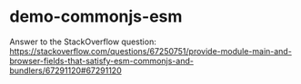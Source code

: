 # demo-commonjs-esm

Answer to the StackOverflow question: https://stackoverflow.com/questions/67250751/provide-module-main-and-browser-fields-that-satisfy-esm-commonjs-and-bundlers/67291120#67291120
